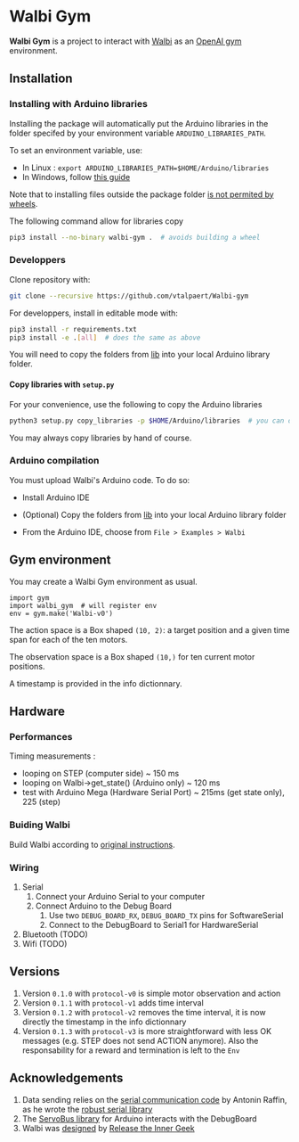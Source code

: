 # Walbi Gym

**Walbi Gym** is a project to interact with [Walbi](https://releasetheinnergeek.com/) as an [OpenAI gym](https://gym.openai.com/) environment.

## Installation

### Installing with Arduino libraries

Installing the package will automatically put the Arduino libraries in the folder specifed by your environment variable `ARDUINO_LIBRARIES_PATH`.

To set an environment variable, use:

- In Linux : `export ARDUINO_LIBRARIES_PATH=$HOME/Arduino/libraries`
- In Windows, follow [this guide](https://www.computerhope.com/issues/ch000549.htm)

Note that to installing files outside the package folder [is not permited by wheels](https://github.com/pypa/wheel/issues/92).

The following command allow for libraries copy

```bash
pip3 install --no-binary walbi-gym .  # avoids building a wheel
```

### Developpers

Clone repository with:

```bash
git clone --recursive https://github.com/vtalpaert/Walbi-gym
```

For developpers, install in editable mode with:

```bash
pip3 install -r requirements.txt
pip3 install -e .[all]  # does the same as above
```

You will need to copy the folders from [lib](arduino-board/lib) into your local Arduino library folder.

#### Copy libraries with `setup.py`

For your convenience, use the following to copy the Arduino libraries

```bash
python3 setup.py copy_libraries -p $HOME/Arduino/libraries  # you can ommit the option if you have set ARDUINO_LIBRARIES_PATH
```

You may always copy libraries by hand of course.

### Arduino compilation

You must upload Walbi's Arduino code. To do so:

- Install Arduino IDE

- (Optional) Copy the folders from [lib](arduino-board/lib) into your local Arduino library folder

- From the Arduino IDE, choose from `File > Examples > Walbi`

## Gym environment

You may create a Walbi Gym environment as usual.

```python3
import gym
import walbi_gym  # will register env
env = gym.make('Walbi-v0')
```

The action space is a Box shaped `(10, 2)`: a target position and a given time span for each of the ten motors.

The observation space is a Box shaped `(10,)` for ten current motor positions.

A timestamp is provided in the info dictionnary.

## Hardware

### Performances

Timing measurements :

- looping on STEP (computer side) ~ 150 ms
- looping on Walbi->get_state() (Arduino only) ~ 120 ms
- test with Arduino Mega (Hardware Serial Port) ~ 215ms (get state only), 225 (step)

### Buiding Walbi

Build Walbi according to [original instructions](https://create.arduino.cc/projecthub/the-inner-geek/walbi-the-walking-biped-8feacd).

### Wiring

1. Serial
    1. Connect your Arduino Serial to your computer
    1. Connect Arduino to the Debug Board
        1. Use two `DEBUG_BOARD_RX`, `DEBUG_BOARD_TX` pins for SoftwareSerial
        1. Connect to the DebugBoard to Serial1 for HardwareSerial
1. Bluetooth (TODO)
1. Wifi (TODO)

## Versions

1. Version `0.1.0` with `protocol-v0` is simple motor observation and action
1. Version `0.1.1` with `protocol-v1` adds time interval
1. Version `0.1.2` with `protocol-v2` removes the time interval, it is now directly the timestamp in the info dictionnary
1. Version `0.1.3` with `protocol-v3` is more straightforward with less OK messages (e.g. STEP does not send ACTION anymore). Also the responsability for a reward and termination is left to the `Env`

## Acknowledgements

1. Data sending relies on the [serial communication code](https://github.com/araffin/arduino-robust-serial)
by Antonin Raffin, as he wrote the [robust serial library](https://medium.com/@araffin/simple-and-robust-computer-arduino-serial-communication-f91b95596788)
1. The [ServoBus library](https://github.com/slandis/ServoBus) for Arduino interacts with the DebugBoard
1. Walbi was [designed](https://create.arduino.cc/projecthub/the-inner-geek/walbi-the-walking-biped-8feacd)
by [Release the Inner Geek](https://releasetheinnergeek.com/)
